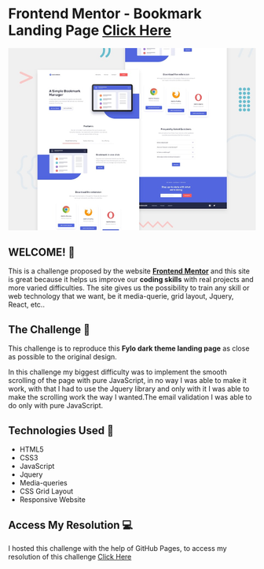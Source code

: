 # Frontend Mentor - Bookmark Landing Page [Click Here]()

![Design preview for the Fylo dark theme landing page challenge](./Assets/design/desktop-preview.jpg)

## WELCOME! 👋

This is a challenge proposed by the website **[Frontend Mentor](https://www.frontendmentor.io)** and this site is great because it helps us improve our **coding skills** with real projects and more varied difficulties. The site gives us the possibility to train any skill or web technology that we want, be it media-querie, grid layout, Jquery, React, etc..

## The Challenge 🎯

This challenge is to reproduce this **Fylo dark theme landing page** as close as possible to the original design.

In this challenge my biggest difficulty was to implement the smooth scrolling of the page with pure JavaScript, in no way I was able to make it work, with that I had to use the Jquery library and only with it I was able to make the scrolling work the way I wanted.The email validation I was able to do only with pure JavaScript.

## Technologies Used 🧩

* HTML5
* CSS3
* JavaScript
* Jquery
* Media-queries
* CSS Grid Layout
* Responsive Website

## Access My Resolution 💻

   I hosted this challenge with the help of GitHub Pages, to access my resolution of this challenge [Click Here](https://samueloliveiraa.github.io/fylo-dark-theme-landing-page-master/)
